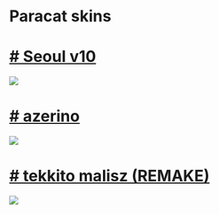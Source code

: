 # Paracat skins

# [ # Seoul v10 ](https://drive.google.com/u/0/uc?id=1Y0IvxhFFVWWPp1bzKbh71JePTmxIdsoy&export=download)
![](https://i.imgur.com/75ddWoS.png)

# [ # azerino ](https://cdn.discordapp.com/attachments/981594568392843324/981595921580187648/azerino.osk)
<img src="https://i.imgur.com/eaV4Gvz.jpg"/>

# [ # tekkito malisz (REMAKE)](https://cdn.discordapp.com/attachments/624585192039776266/990919332714385408/tekkito_maliszewski.osk)
<img src="https://i.imgur.com/Tjl3n4R.jpg"/>

